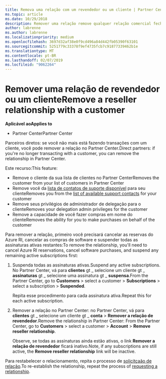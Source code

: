 ```yaml
---
title: Remova uma relação com um revendedor ou um cliente | Partner Center
ms.topic: article
ms.date: 10/29/2018
description: Remover uma relação remove qualquer relação comercial fechada do modo de exibição no Partner Center.
author: labrenne
ms.author: labrenne
ms.localizationpriority: medium
ms.openlocfilehash: 3697d32af38e0f9cd496a84d442fb05390f63101
ms.sourcegitcommit: 5251779c33378f9ef4735fcb7c91877339462b1e
ms.translationtype: MT
ms.contentlocale: pt-BR
ms.lasthandoff: 02/07/2019
ms.locfileid: "9062264"
---
```

# <a name="remove-a-reseller-relationship-with-a-customer"></a><span data-ttu-id="9b961-103">Remover uma relação de revendedor ou um cliente</span><span class="sxs-lookup"><span data-stu-id="9b961-103">Remove a reseller relationship with a customer</span></span>

**<span data-ttu-id="9b961-104">Aplicável ao</span><span class="sxs-lookup"><span data-stu-id="9b961-104">Applies to</span></span>**

-   <span data-ttu-id="9b961-105">Partner Center</span><span class="sxs-lookup"><span data-stu-id="9b961-105">Partner Center</span></span>

<span data-ttu-id="9b961-106">Parceiros diretos: se você não mais está fazendo transações com um cliente, você pode remover a relação no Partner Center.</span><span class="sxs-lookup"><span data-stu-id="9b961-106">Direct partners: if you're no longer transacting with a customer, you can remove the relationship in Partner Center.</span></span> 

<span data-ttu-id="9b961-107">Este recurso:</span><span class="sxs-lookup"><span data-stu-id="9b961-107">This feature:</span></span>
*  <span data-ttu-id="9b961-108">Remove o cliente da sua lista de clientes no Partner Center</span><span class="sxs-lookup"><span data-stu-id="9b961-108">Removes the customer from your list of customers in Partner Center</span></span>
*  <span data-ttu-id="9b961-109">Remove você da [lista de contatos de suporte disponível](assign-support-contacts.md) para seu cliente</span><span class="sxs-lookup"><span data-stu-id="9b961-109">Removes you from the [list of available support contacts](assign-support-contacts.md) for your customer</span></span>
*  <span data-ttu-id="9b961-110">Remove seus privilégios de administrador de delegação para o cliente</span><span class="sxs-lookup"><span data-stu-id="9b961-110">Removes your delegation admin privileges for the customer</span></span>
*  <span data-ttu-id="9b961-111">Remove a capacidade de você fazer compras em nome do cliente</span><span class="sxs-lookup"><span data-stu-id="9b961-111">Removes the ability for you to make purchases on behalf of the customer</span></span>

<span data-ttu-id="9b961-112">Para remover a relação, primeiro você precisará cancelar as reservas do Azure RI, cancelar as compras de software e suspender todas as assinaturas ativas restantes:</span><span class="sxs-lookup"><span data-stu-id="9b961-112">To remove the relationship, you'll need to cancel Azure RI reservations, cancel software purchases, and suspend any remaining active subscriptions first:</span></span>
1. <span data-ttu-id="9b961-113">Suspenda todas as assinaturas ativas.</span><span class="sxs-lookup"><span data-stu-id="9b961-113">Suspend any active subscriptions.</span></span> <span data-ttu-id="9b961-114">No Partner Center, vá para **clientes** gt _ selecione um cliente gt _ **assinaturas** gt _ selecione uma assinatura gt _ **suspensa**.</span><span class="sxs-lookup"><span data-stu-id="9b961-114">From the Partner Center, go to **Customers** > select a customer > **Subscriptions** > select a subscription > **Suspended**.</span></span> 

   <span data-ttu-id="9b961-115">Repita esse procedimento para cada assinatura ativa.</span><span class="sxs-lookup"><span data-stu-id="9b961-115">Repeat this for each active subscription.</span></span>

2. <span data-ttu-id="9b961-116">Remover a relação no Partner Center: no Partner Center, vá para **clientes** gt _ selecione um cliente gt _ **conta** > **Remover a relação de revendedor**.</span><span class="sxs-lookup"><span data-stu-id="9b961-116">Remove the relationship in Partner Center: From the Partner Center, go to **Customers** > select a customer > **Account** > **Remove reseller relationship**.</span></span>

   <span data-ttu-id="9b961-117">Observe, se todas as assinaturas ainda estão ativas, o link **Remover a relação de revendedor** ficará inativo.</span><span class="sxs-lookup"><span data-stu-id="9b961-117">Note, if any subscriptions are still active, the **Remove reseller relationship** link will be inactive.</span></span> 

<span data-ttu-id="9b961-118">Para restabelecer o relacionamento, repita o processo de [solicitçaão de relação](request-a-relationship-with-a-customer.md).</span><span class="sxs-lookup"><span data-stu-id="9b961-118">To re-establish the relationship, repeat the process of [requesting a relationship](request-a-relationship-with-a-customer.md).</span></span>
